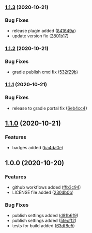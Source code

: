 ### [1.1.3](https://github.com/jvadev/gradle-kotlin-common-plugin/compare/v1.1.2...v1.1.3) (2020-10-21)


### Bug Fixes

* release plugin added ([841649a](https://github.com/jvadev/gradle-kotlin-common-plugin/commit/841649a9e6afe3913314d34c838d7eb2dec3a81a))
* update version fix ([2801b17](https://github.com/jvadev/gradle-kotlin-common-plugin/commit/2801b17a3af4ef435996574b407506697ed9e4d7))

### [1.1.2](https://github.com/jvadev/gradle-kotlin-common-plugin/compare/v1.1.1...v1.1.2) (2020-10-21)


### Bug Fixes

* gradle publish cmd fix ([532f29b](https://github.com/jvadev/gradle-kotlin-common-plugin/commit/532f29babbbe12e0e2fccb78c949feaf03d4d7e8))

### [1.1.1](https://github.com/jvadev/gradle-kotlin-common-plugin/compare/v1.1.0...v1.1.1) (2020-10-21)


### Bug Fixes

* release to gradle portal fix ([6eb4cc4](https://github.com/jvadev/gradle-kotlin-common-plugin/commit/6eb4cc4f0991a562095a0ae0605787386b7565f6))

## [1.1.0](https://github.com/jvadev/gradle-kotlin-common-plugin/compare/v1.0.0...v1.1.0) (2020-10-21)


### Features

* badges added ([ba4da0e](https://github.com/jvadev/gradle-kotlin-common-plugin/commit/ba4da0ea8b62f43b10bc7b36d857039717a610b9))

## 1.0.0 (2020-10-20)


### Features

* github workflows added ([ffb3c94](https://github.com/jvadev/gradle-kotlin-common-plugin/commit/ffb3c94669b9f91d48fc80a81515dbefff5e9f15))
* LICENSE file added ([230db0b](https://github.com/jvadev/gradle-kotlin-common-plugin/commit/230db0bd718ca1322915e78e03b45f9b01e60eac))


### Bug Fixes

* publish settings added ([d81b6f9](https://github.com/jvadev/gradle-kotlin-common-plugin/commit/d81b6f93687e0b136e31a7fb1f96711584eef196))
* publish settings added ([5fecff2](https://github.com/jvadev/gradle-kotlin-common-plugin/commit/5fecff27b2748434f2ca61c2a22f2aaa42b1af34))
* tests for build added ([63df8e5](https://github.com/jvadev/gradle-kotlin-common-plugin/commit/63df8e5578d38c270e7f07589377f5d0d5daac81))
